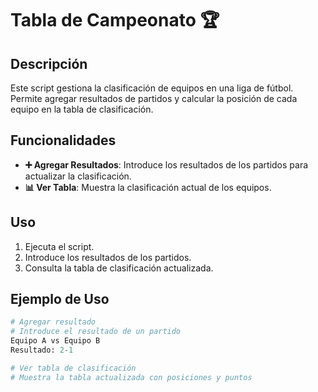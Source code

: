 # Tabla de Campeonato 🏆

## Descripción

Este script gestiona la clasificación de equipos en una liga de fútbol. Permite agregar resultados de partidos y calcular la posición de cada equipo en la tabla de clasificación.

## Funcionalidades

- **➕ Agregar Resultados**: Introduce los resultados de los partidos para actualizar la clasificación.
- **📊 Ver Tabla**: Muestra la clasificación actual de los equipos.

## Uso

1. Ejecuta el script.
2. Introduce los resultados de los partidos.
3. Consulta la tabla de clasificación actualizada.

## Ejemplo de Uso

```python
# Agregar resultado
# Introduce el resultado de un partido
Equipo A vs Equipo B
Resultado: 2-1

# Ver tabla de clasificación
# Muestra la tabla actualizada con posiciones y puntos
